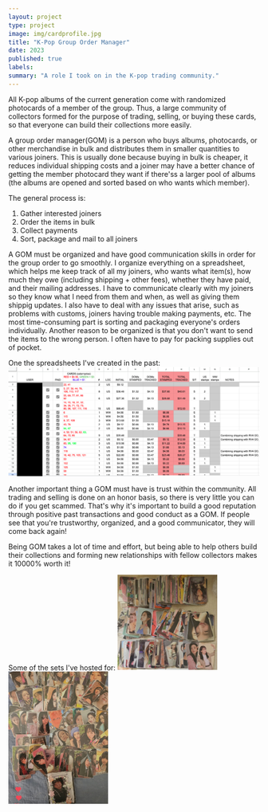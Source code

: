 ```yaml
---
layout: project
type: project
image: img/cardprofile.jpg
title: "K-Pop Group Order Manager"
date: 2023
published: true
labels:
summary: "A role I took on in the K-pop trading community."
---
```


All K-pop albums of the current generation come with randomized photocards of a member of the group.
Thus, a large community of collectors formed for the purpose of trading, selling, or buying these cards,
so that everyone can build their collections more easily. 

A group order manager(GOM) is a person who buys albums, photocards, or other merchandise in bulk and distributes
them in smaller quantities to various joiners. This is usually done because buying in bulk is cheaper, it reduces 
individual shipping costs and a joiner may have a better chance of getting the member photocard they want
if there'ss a larger pool of albums (the albums are opened and sorted based on who wants which member).

The general process is:
  1) Gather interested joiners
  2) Order the items in bulk
  3) Collect payments
  4) Sort, package and mail to all joiners 

A GOM must be organized and have good communication skills in order for the group order to go smoothly. I organize
everything on a spreadsheet, which helps me keep track of all my joiners, who wants what item(s), how much they owe (including 
shipping + other fees), whether they have paid, and their mailing addresses. I have to communicate clearly with my joiners so
they know what I need from them and when, as well as giving them shippig updates. I also have to deal with any issues that arise, 
such as problems with customs, joiners having trouble making payments, etc. The most time-consuming part is sorting and packaging 
everyone's orders individually. Another reason to be organized is that you don't want to send the items to the wrong person. I often
have to pay for packing supplies out of pocket. 

One the spreadsheets I've created in the past:
<img src="../img/spreadsheet.png">

Another important thing a GOM must have is trust within the community. All trading and selling is done on an honor basis, so there is
very little you can do if you get scammed. That's why it's important to build a good reputation through positive past transactions and 
good conduct as a GOM. If people see that you're trustworthy, organized, and a good communicator, they will come back again!

Being GOM takes a lot of time and effort, but being able to help others build their collections and forming new relationships with
fellow collectors makes it 10000% worth it!

Some of the sets I've hosted for:
<img width="200px" 
    src="../img/card1.jpg"> 
<img width="200px" 
    src="../img/card2.jpg">
